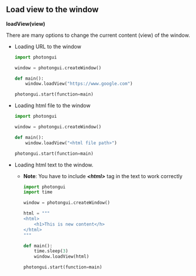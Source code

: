 ## Load view to the window

**loadView(view)**

There are many options to change the current content (view) of the window. 

- Loading URL to the window
    ```python
    import photongui

    window = photongui.createWindow()

    def main():
        window.loadView("https://www.google.com")

    photongui.start(function=main)
    ```

- Loading html file to the window
    ```python
    import photongui

    window = photongui.createWindow()

    def main():
        window.loadView("<html file path>")

    photongui.start(function=main)
    ```

- Loading html text to the window.
  - **Note**: You have to include ***&lt;html&gt;*** tag in the text to work correctly
    ```python
    import photongui
    import time

    window = photongui.createWindow()

    html = """
    <html>
        <h1>This is new content</h>
    </html>
    """

    def main():
        time.sleep(3)
        window.loadView(html)

    photongui.start(function=main)
    ```